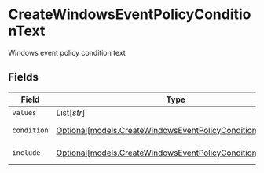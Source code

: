# CreateWindowsEventPolicyConditionText

Windows event policy condition text


## Fields

| Field                                                                                                                  | Type                                                                                                                   | Required                                                                                                               | Description                                                                                                            |
| ---------------------------------------------------------------------------------------------------------------------- | ---------------------------------------------------------------------------------------------------------------------- | ---------------------------------------------------------------------------------------------------------------------- | ---------------------------------------------------------------------------------------------------------------------- |
| `values`                                                                                                               | List[*str*]                                                                                                            | :heavy_minus_sign:                                                                                                     | Text values                                                                                                            |
| `condition`                                                                                                            | [Optional[models.CreateWindowsEventPolicyConditionCondition]](../models/createwindowseventpolicyconditioncondition.md) | :heavy_minus_sign:                                                                                                     | Text condition                                                                                                         |
| `include`                                                                                                              | [Optional[models.CreateWindowsEventPolicyConditionInclude]](../models/createwindowseventpolicyconditioninclude.md)     | :heavy_minus_sign:                                                                                                     | Text include                                                                                                           |